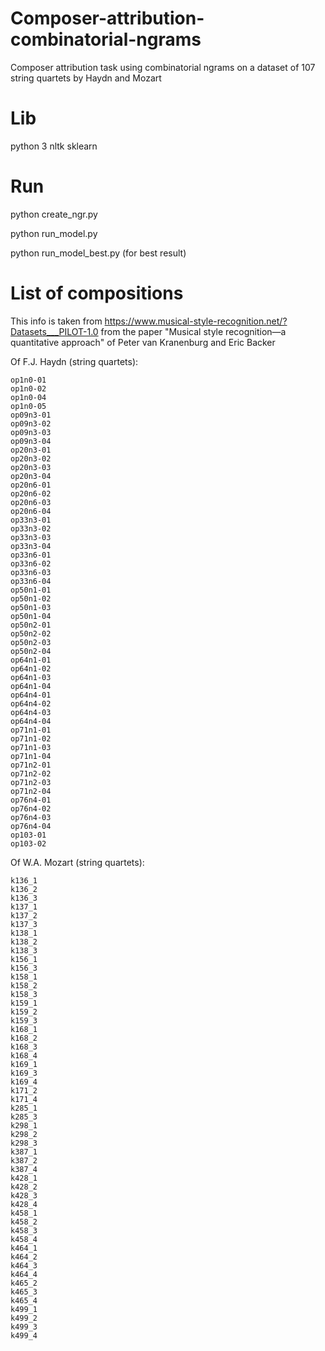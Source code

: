 # Composer-attribution-combinatorial-ngrams
Composer attribution task using combinatorial ngrams on a dataset of 107 string quartets by Haydn and Mozart

# Lib
python 3
nltk
sklearn

# Run
python create_ngr.py

python run_model.py

python run_model_best.py (for best result)

# List of compositions 

This info is taken from https://www.musical-style-recognition.net/?Datasets___PILOT-1.0 from the paper "Musical style recognition—a quantitative approach" of Peter van Kranenburg and Eric Backer

Of F.J. Haydn (string quartets):

    op1n0-01
    op1n0-02
    op1n0-04
    op1n0-05
    op09n3-01
    op09n3-02
    op09n3-03
    op09n3-04
    op20n3-01
    op20n3-02
    op20n3-03
    op20n3-04
    op20n6-01
    op20n6-02
    op20n6-03
    op20n6-04
    op33n3-01
    op33n3-02
    op33n3-03
    op33n3-04
    op33n6-01
    op33n6-02
    op33n6-03
    op33n6-04
    op50n1-01
    op50n1-02
    op50n1-03
    op50n1-04
    op50n2-01
    op50n2-02
    op50n2-03
    op50n2-04
    op64n1-01
    op64n1-02
    op64n1-03
    op64n1-04
    op64n4-01
    op64n4-02
    op64n4-03
    op64n4-04
    op71n1-01
    op71n1-02
    op71n1-03
    op71n1-04
    op71n2-01
    op71n2-02
    op71n2-03
    op71n2-04
    op76n4-01
    op76n4-02
    op76n4-03
    op76n4-04
    op103-01
    op103-02

Of W.A. Mozart (string quartets):

    k136_1
    k136_2
    k136_3
    k137_1
    k137_2
    k137_3
    k138_1
    k138_2
    k138_3
    k156_1
    k156_3
    k158_1
    k158_2
    k158_3
    k159_1
    k159_2
    k159_3
    k168_1
    k168_2
    k168_3
    k168_4
    k169_1
    k169_3
    k169_4
    k171_2
    k171_4
    k285_1
    k285_3
    k298_1
    k298_2
    k298_3
    k387_1
    k387_2
    k387_4
    k428_1
    k428_2
    k428_3
    k428_4
    k458_1
    k458_2
    k458_3
    k458_4
    k464_1
    k464_2
    k464_3
    k464_4
    k465_2
    k465_3
    k465_4
    k499_1
    k499_2
    k499_3
    k499_4
